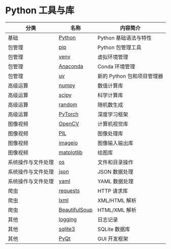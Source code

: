 # Python 工具与库

| 分类 | 名称 | 内容简介 |
|------|------|------|
| 基础 | [Python](Python.md) | Python 基础语法与特性 |
| 包管理 | [pip](包管理/pip.md) | Python 包管理工具 |
| 包管理 | [venv](包管理/venv.md) | 虚拟环境管理 |
| 包管理 | [Anaconda](包管理/Anaconda.md) | Conda 环境管理 |
| 包管理 | [uv](包管理/uv.md) | 新的 Python 包和项目管理器 |
| 高级运算 | [numpy](高级运算/numpy.md) | 数值计算库 |
| 高级运算 | [scipy](高级运算/scipy.md) | 科学计算库 |
| 高级运算 | [random](高级运算/random.md) | 随机数生成 |
| 高级运算 | [PyTorch](高级运算/torch.md) | 深度学习框架 |
| 图像视频 | [OpenCV](图像视频/OpenCV.md) | 计算机视觉库 |
| 图像视频 | [PIL](图像视频/PIL.md) | 图像处理库 |
| 图像视频 | [imageio](图像视频/imageio.md) | 图像输入输出库 |
| 图像视频 | [matplotlib](图像视频/matplotlib.md) | 绘图库 |
| 系统操作与文件处理 | [os](系统操作与文件处理/os.md) | 文件和目录操作 |
| 系统操作与文件处理 | [json](系统操作与文件处理/json.md) | JSON 数据处理 |
| 系统操作与文件处理 | [yaml](系统操作与文件处理/yaml.md) | YAML 数据处理 |
| 爬虫 | [requests](爬虫/requests.md) | HTTP 请求库 |
| 爬虫 | [lxml](爬虫/lxml.md) | XML/HTML 解析 |
| 爬虫 | [BeautifulSoup](爬虫/BeautifulSoup.md) | HTML/XML 解析 |
| 其他 | [logging](其他/logging.md) | 日志记录 |
| 其他 | [sqlite3](其他/sqlite3.md) | SQLite 数据库 |
| 其他 | [PyQt](其他/PyQt.md) | GUI 开发框架 |
